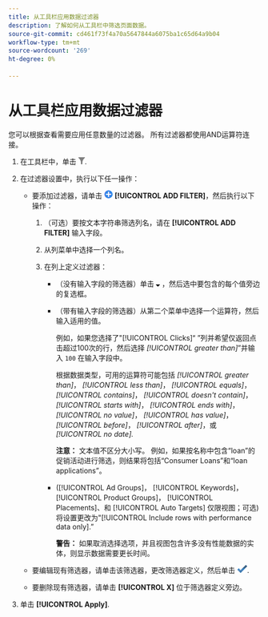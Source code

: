 ```yaml
---
title: 从工具栏应用数据过滤器
description: 了解如何从工具栏中筛选页面数据。
source-git-commit: cd461f73f4a70a5647844a6075ba1c65d64a9b04
workflow-type: tm+mt
source-wordcount: '269'
ht-degree: 0%

---
```


# 从工具栏应用数据过滤器

您可以根据查看需要应用任意数量的过滤器。 所有过滤器都使用AND运算符连接。

1. 在工具栏中，单击 ![筛选条件](/help/search-social-commerce/assets/filter.png "筛选条件").

1. 在过滤器设置中，执行以下任一操作：

   * 要添加过滤器，请单击 ![添加筛选器](/help/search-social-commerce/assets/add.png "添加筛选器") **[!UICONTROL ADD FILTER]**，然后执行以下操作：

      1. （可选）要按文本字符串筛选列名，请在 **[!UICONTROL ADD FILTER]** 输入字段。

      1. 从列菜单中选择一个列名。

      1. 在列上定义过滤器：

         * （没有输入字段的筛选器）单击 ![向下箭头](/help/search-social-commerce/assets/arrow-down-expand.png "向下箭头") ，然后选中要包含的每个值旁边的复选框。

         * （带有输入字段的筛选器）从第二个菜单中选择一个运算符，然后输入适用的值。

            例如，如果您选择了&quot;[!UICONTROL Clicks]“ ”列并希望仅返回点击超过100次的行，然后选择 *[!UICONTROL greater than]*”并输入 `100` 在输入字段中。

            根据数据类型，可用的运算符可能包括 *[!UICONTROL greater than]*， *[!UICONTROL less than]*， *[!UICONTROL equals]*， *[!UICONTROL contains]*， *[!UICONTROL doesn't contain]*， *[!UICONTROL starts with]*， *[!UICONTROL ends with]*， *[!UICONTROL no value]*， *[!UICONTROL has value]*， *[!UICONTROL before]*， *[!UICONTROL after]*，或 *[!UICONTROL no date].*

            **注意：** 文本值不区分大小写。 例如，如果按名称中包含“loan”的促销活动进行筛选，则结果将包括“Consumer Loans”和“loan applications”。

         * ([!UICONTROL Ad Groups]， [!UICONTROL Keywords]， [!UICONTROL Product Groups]， [!UICONTROL Placements]、和 [!UICONTROL Auto Targets] 仅限视图；可选)将设置更改为&quot;[!UICONTROL Include rows with performance data only].”

            **警告：** 如果取消选择选项，并且视图包含许多没有性能数据的实体，则显示数据需要更长时间。
   * 要编辑现有筛选器，请单击该筛选器，更改筛选器定义，然后单击 ![更新筛选器](/help/search-social-commerce/assets/select.png "更新筛选器").

   * 要删除现有筛选器，请单击 **[!UICONTROL X]** 位于筛选器定义旁边。


1. 单击 **[!UICONTROL Apply]**.

